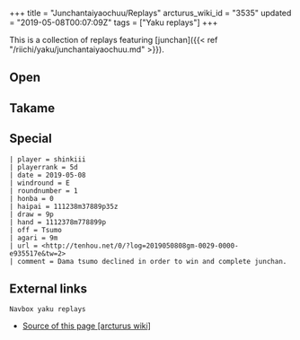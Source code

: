 +++
title = "Junchantaiyaochuu/Replays"
arcturus_wiki_id = "3535"
updated = "2019-05-08T00:07:09Z"
tags = ["Yaku replays"]
+++

This is a collection of replays featuring
[junchan]({{< ref "/riichi/yaku/junchantaiyaochuu.md" >}}).

## Open

## Takame

## Special

```Replay/Tenhou.net|
| player = shinkiii
| playerrank = 5d
| date = 2019-05-08
| windround = E
| roundnumber = 1
| honba = 0
| haipai = 111238m37889p35z
| draw = 9p
| hand = 1112378m778899p
| off = Tsumo
| agari = 9m
| url = <http://tenhou.net/0/?log=2019050808gm-0029-0000-e935517e&tw=2>
| comment = Dama tsumo declined in order to win and complete junchan.
```

## External links

`Navbox yaku replays`

- [Source of this page [arcturus wiki]](http://arcturus.su/wiki/Junchantaiyaochuu/Replays)
